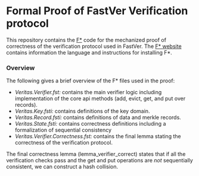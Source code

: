 Formal Proof of FastVer Verification protocol
=============================================

This repository contains the [F*](http://www.fstar-lang.org/) code for the mechanized proof of correctness of the verification protocol used in FastVer. The [F* website](http://www.fstar-lang.org/) contains information the language and instructions for installing F*.

### Overview

The following gives a brief overview of the F* files used in the proof:

- *Veritas.Verifier.fst:* contains the main verifier logic including implementation of the core api methods (add, evict, get, and put over records). 
- *Veritas.Key.fsti:* contains definitions of the key domain.
- *Veritas.Record.fsti:* contains definitions of data and merkle records.
- *Veritas.State.fsti:* contains correctness definitions including a formalization of sequential consistency
- *Veritas.Verifier.Correctness.fst:* contains the final lemma stating the correctness of the verification protocol. 

The final correctness lemma (lemma_verifier_correct) states that if all the verification checks pass and the get and put operations are *not* sequentially consistent, we can construct a hash collision. 
